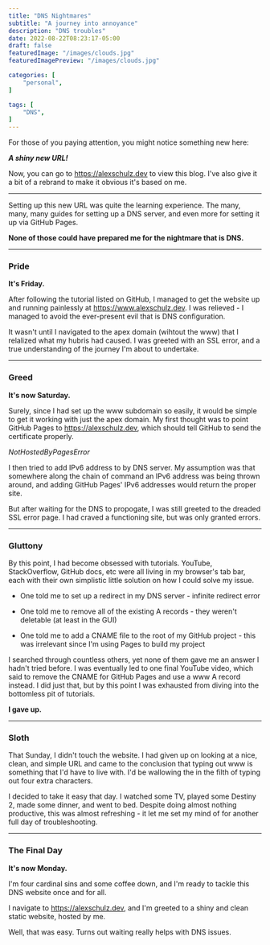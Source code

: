 ```yaml
---
title: "DNS Nightmares"
subtitle: "A journey into annoyance"
description: "DNS troubles"
date: 2022-08-22T08:23:17-05:00
draft: false
featuredImage: "/images/clouds.jpg"
featuredImagePreview: "/images/clouds.jpg"

categories: [
    "personal",
]

tags: [
    "DNS",
]
---
```


For those of you paying attention, you might notice something new here:

***A shiny new URL!***

Now, you can go to <https://alexschulz.dev> to view this blog. I've also give it a bit of a rebrand to make it obvious it's based on me.

---

Setting up this new URL was quite the learning experience. The many, many, many guides for setting up a DNS server, and even more for setting it up via GitHub Pages.

**None of those could have prepared me for the nightmare that is DNS.**

---

### Pride

**It's Friday.**

After following the tutorial listed on GitHub, I managed to get the website up and running painlessly at https://www.alexschulz.dev. I was relieved - I managed to avoid the ever-present evil that is DNS configuration.

It wasn't until I navigated to the apex domain (wihtout the www) that I relalized what my hubris had caused. I was greeted with an SSL error, and a true understanding of the journey I'm about to undertake.

---

### Greed

**It's now Saturday.**

Surely, since I had set up the www subdomain so easily, it would be simple to get it working with just the apex domain. My first thought was to point GitHub Pages to https://alexschulz.dev, which should tell GitHub to send the certificate properly.

*NotHostedByPagesError*

I then tried to add IPv6 address to by DNS server. My assumption was that somewhere along the chain of command an IPv6 address was being thrown around, and adding GitHub Pages' IPv6 addresses would return the proper site.

But after waiting for the DNS to propogate, I was still greeted to the dreaded SSL error page. I had craved a functioning site, but was only granted errors.

---

### Gluttony

By this point, I had become obsessed with tutorials. YouTube, StackOverflow, GitHub docs, etc were all living in my browser's tab bar, each with their own simplistic little solution on how I could solve my issue.

* One told me to set up a redirect in my DNS server - infinite redirect error

* One told me to remove all of the existing A records - they weren't deletable (at least in the GUI)

* One told me to add a CNAME file to the root of my GitHub project - this was irrelevant since I'm using Pages to build my project

I searched through countless others, yet none of them gave me an answer I hadn't tried before. I was eventually led to one final YouTube video, which said to remove the CNAME for GitHub Pages and use a www A record instead. I did just that, but by this point I was exhausted from diving into the bottomless pit of tutorials.

**I gave up.**

---

### Sloth

That Sunday, I didn't touch the website. I had given up on looking at a nice, clean, and simple URL and came to the conclusion that typing out www is something that I'd have to live with. I'd be wallowing the in the filth of typing out four extra characters.

I decided to take it easy that day. I watched some TV, played some Destiny 2, made some dinner, and went to bed. Despite doing almost nothing productive, this was almost refreshing - it let me set my mind of for another full day of troubleshooting.

---

### The Final Day

**It's now Monday.**

I'm four cardinal sins and some coffee down, and I'm ready to tackle this DNS website once and for all.

I navigate to <https://alexschulz.dev>, and I'm greeted to a shiny and clean static website, hosted by me.

Well, that was easy. Turns out waiting really helps with DNS issues.